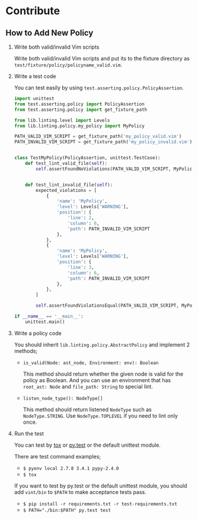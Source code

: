 Contribute
==========

How to Add New Policy
---------------------

1. Write both valid/invalid Vim scripts

	Write both valid/invalid Vim scripts and put its to the fixture directory as `test/fixture/policy/policyname_valid.vim`.


2. Write a test code

	You can test easily by using `test.asserting.policy.PolicyAssertion`.

	```python
	import unittest
	from test.asserting.policy import PolicyAssertion
	from test.asserting.policy import get_fixture_path

	from lib.linting.level import Levels
	from lib.linting.policy.my_policy import MyPolicy

	PATH_VALID_VIM_SCRIPT = get_fixture_path('my_policy_valid.vim')
	PATH_INVALID_VIM_SCRIPT = get_fixture_path('my_policy_invalid.vim')


	class TestMyPolicy(PolicyAssertion, unittest.TestCase):
		def test_lint_valid_file(self):
			self.assertFoundNoViolations(PATH_VALID_VIM_SCRIPT, MyPolicy)


		def test_lint_invalid_file(self):
			expected_violations = [
				{
					'name': 'MyPolicy',
					'level': Levels['WARNING'],
					'position': {
						'line': 2,
						'column': 6,
						'path': PATH_INVALID_VIM_SCRIPT
					},
				},
				{
					'name': 'MyPolicy',
					'level': Levels['WARNING'],
					'position': {
						'line': 3,
						'column': 6,
						'path': PATH_INVALID_VIM_SCRIPT
					},
				},
			]

			self.assertFoundViolationsEqual(PATH_VALID_VIM_SCRIPT, MyPolicy, expected_violations)

	if __name__ == '__main__':
		unittest.main()
	```


3. Write a policy code

	You should inherit `lib.linting.policy.AbstractPolicy` and implement 2 methods;

	* `is_valid(Node: ast_node, Environment: env): Boolean`

		This method should return whether the given node is valid for the policy as Boolean.
		And you can use an environment that has `root_ast: Node` and `file_path: String` to
		special lint.

	* `listen_node_type(): NodeType[]`

		This method should return listened `NodeType` such as `NodeType.STRING`.
		Use `NodeType.TOPLEVEL` if you need to lint only once.


4. Run the test

	You can test by [tox](https://tox.readthedocs.org/en/latest/) or [py.test](http://pytest.org/latest/) or the default unittest module.

	There are test command examples;

	* `$ pyenv local 2.7.8 3.4.1 pypy-2.4.0`
	* `$ tox`

	If you want to test by py.test or the default unittest module,
	you should add `vint/bin` to `$PATH` to make acceptance tests pass.

	* `$ pip install -r requirements.txt -r test-requirements.txt`
	* `$ PATH="./bin:$PATH" py.test test`
